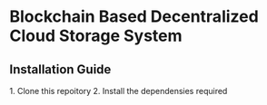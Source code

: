 
<h1>Blockchain Based Decentralized Cloud Storage System</h1>

<h2>Installation Guide</h2>
1. Clone this repoitory
2. Install the dependensies required
